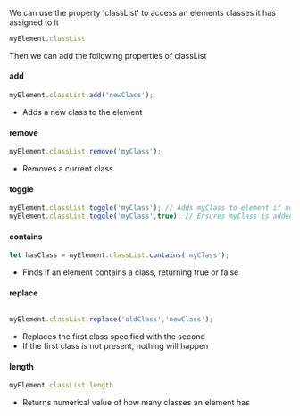 
We can use the property 'classList' to access an elements classes it has assigned to it

```JavaScript
myElement.classList
```

Then we can add the following properties of classList

#### add
```JavaScript
myElement.classList.add('newClass');
```
- Adds a new class to the element

#### remove 
```JavaScript
myElement.classList.remove('myClass');
```
- Removes a current class

#### toggle 
```JavaScript
myElement.classList.toggle('myClass'); // Adds myClass to element if not present, removes it if it is
myElement.classList.toggle('myClass',true); // Ensures myClass is added
```

#### contains

```JavaScript
let hasClass = myElement.classList.contains('myClass');
```
- Finds if an element contains a class, returning true or false

#### replace

```JavaScript

myElement.classList.replace('oldClass','newClass');
```
- Replaces the first class specified with the second
- If the first class is not present, nothing will happen

#### length

```JavaScript
myElement.classList.length
```
- Returns numerical value of how many classes an element has
